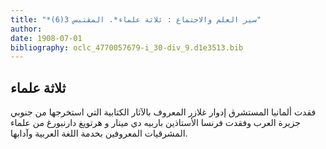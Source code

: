 ```yaml
---
title: "*سير العلم والاجتماع : ثلاثة علماء*. المقتبس 3(6)"
author: 
date: 1908-07-01
bibliography: oclc_4770057679-i_30-div_9.d1e3513.bib
---
```




##  ثلاثة علماء 


 فقدت ألمانيا المستشرق  إدوار  غلازر  المعروف بالآثار الكتابية التي استخرجها من جنوبي جزيرة العرب وفقدت فرنسا الأستاذين  باربيه  دي  مينار  و  هرتويغ  دارنبورغ  من علماء المشرقيات المعروفين بخدمة اللغة العربية وآدابها.  

